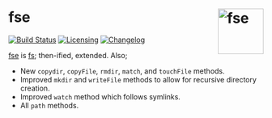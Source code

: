 # fse [<img src="https://upload.wikimedia.org/wikipedia/commons/9/99/Unofficial_JavaScript_logo_2.svg" alt="fse" width="90" height="90" align="right">][fse]

[![Build Status][cli-img]][cli-url]
[![Licensing][lic-img]][lic-url]
[![Changelog][log-img]][log-url]

[fse] is [fs]; then-ified, extended. Also;

- New `copydir`, `copyFile`, `rmdir`, `match`, and `touchFile` methods.
- Improved `mkdir` and `writeFile` methods to allow for recursive directory creation.
- Improved `watch` method which follows symlinks.
- All `path` methods.

[fse]: https://github.com/jonathantneal/fse
[fs]: https://nodejs.org/api/fs.html

[npm-url]: https://www.npmjs.com/package/fse
[npm-img]: https://img.shields.io/npm/v/fse.svg
[cli-url]: https://travis-ci.org/jonathantneal/fse
[cli-img]: https://img.shields.io/travis/jonathantneal/fse.svg
[lic-url]: LICENSE.md
[lic-img]: https://img.shields.io/badge/license-CC0--1.0-blue.svg
[log-url]: CHANGELOG.md
[log-img]: https://img.shields.io/badge/changelog-md-blue.svg
[git-url]: https://gitter.im/jonathantneal/fse
[git-img]: https://img.shields.io/badge/chat-gitter-blue.svg
